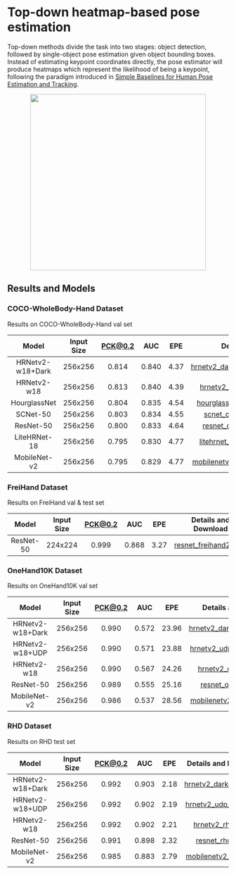 # Top-down heatmap-based pose estimation

Top-down methods divide the task into two stages: object detection, followed by single-object pose estimation given object bounding boxes. Instead of estimating keypoint coordinates directly, the pose estimator will produce heatmaps which represent the likelihood of being a keypoint, following the paradigm introduced in [Simple Baselines for Human Pose Estimation and Tracking](http://openaccess.thecvf.com/content_ECCV_2018/html/Bin_Xiao_Simple_Baselines_for_ECCV_2018_paper.html).

<div align=center>
<img src="https://user-images.githubusercontent.com/15977946/146522977-5f355832-e9c1-442f-a34f-9d24fb0aefa8.png" height=400>
</div>

## Results and Models

### COCO-WholeBody-Hand Dataset

Results on COCO-WholeBody-Hand val set

|      Model       | Input Size | PCK@0.2 |  AUC  | EPE  |                                       Details and Download                                       |
| :--------------: | :--------: | :-----: | :---: | :--: | :----------------------------------------------------------------------------------------------: |
| HRNetv2-w18+Dark |  256x256   |  0.814  | 0.840 | 4.37 | [hrnetv2_dark_coco_wholebody_hand.md](coco_wholebody_hand/hrnetv2_dark_coco_wholebody_hand.md) |
|   HRNetv2-w18    |  256x256   |  0.813  | 0.840 | 4.39 |      [hrnetv2_coco_wholebody_hand.md](coco_wholebody_hand/hrnetv2_coco_wholebody_hand.md)      |
|   HourglassNet   |  256x256   |  0.804  | 0.835 | 4.54 |    [hourglass_coco_wholebody_hand.md](coco_wholebody_hand/hourglass_coco_wholebody_hand.md)    |
|     SCNet-50     |  256x256   |  0.803  | 0.834 | 4.55 |        [scnet_coco_wholebody_hand.md](coco_wholebody_hand/scnet_coco_wholebody_hand.md)        |
|    ResNet-50     |  256x256   |  0.800  | 0.833 | 4.64 |       [resnet_coco_wholebody_hand.md](coco_wholebody_hand/resnet_coco_wholebody_hand.md)       |
|   LiteHRNet-18   |  256x256   |  0.795  | 0.830 | 4.77 |    [litehrnet_coco_wholebody_hand.md](coco_wholebody_hand/litehrnet_coco_wholebody_hand.md)    |
|   MobileNet-v2   |  256x256   |  0.795  | 0.829 | 4.77 |  [mobilenetv2_coco_wholebody_hand.md](coco_wholebody_hand/mobilenetv2_coco_wholebody_hand.md)  |

### FreiHand Dataset

Results on FreiHand val & test set

|   Model   | Input Size | PCK@0.2 |  AUC  | EPE  |                   Details and Download                    |
| :-------: | :--------: | :-----: | :---: | :--: | :-------------------------------------------------------: |
| ResNet-50 |  224x224   |  0.999  | 0.868 | 3.27 | [resnet_freihand2d.md](freihand2d/resnet_freihand2d.md) |

### OneHand10K Dataset

Results on OneHand10K val set

|      Model       | Input Size | PCK@0.2 |  AUC  |  EPE  |                         Details and Download                          |
| :--------------: | :--------: | :-----: | :---: | :---: | :-------------------------------------------------------------------: |
| HRNetv2-w18+Dark |  256x256   |  0.990  | 0.572 | 23.96 | [hrnetv2_dark_onehand10k.md](onehand10k/hrnetv2_dark_onehand10k.md) |
| HRNetv2-w18+UDP  |  256x256   |  0.990  | 0.571 | 23.88 |  [hrnetv2_udp_onehand10k.md](onehand10k/hrnetv2_udp_onehand10k.md)  |
|   HRNetv2-w18    |  256x256   |  0.990  | 0.567 | 24.26 |      [hrnetv2_onehand10k.md](onehand10k/hrnetv2_onehand10k.md)      |
|    ResNet-50     |  256x256   |  0.989  | 0.555 | 25.16 |       [resnet_onehand10k.md](onehand10k/resnet_onehand10k.md)       |
|   MobileNet-v2   |  256x256   |  0.986  | 0.537 | 28.56 |  [mobilenetv2_onehand10k.md](onehand10k/mobilenetv2_onehand10k.md)  |

### RHD Dataset

Results on RHD test set

|      Model       | Input Size | PCK@0.2 |  AUC  | EPE  |                  Details and Download                  |
| :--------------: | :--------: | :-----: | :---: | :--: | :----------------------------------------------------: |
| HRNetv2-w18+Dark |  256x256   |  0.992  | 0.903 | 2.18 | [hrnetv2_dark_rhd2d.md](rhd2d/hrnetv2_dark_rhd2d.md) |
| HRNetv2-w18+UDP  |  256x256   |  0.992  | 0.902 | 2.19 |  [hrnetv2_udp_rhd2d.md](rhd2d/hrnetv2_udp_rhd2d.md)  |
|   HRNetv2-w18    |  256x256   |  0.992  | 0.902 | 2.21 |      [hrnetv2_rhd2d.md](rhd2d/hrnetv2_rhd2d.md)      |
|    ResNet-50     |  256x256   |  0.991  | 0.898 | 2.32 |       [resnet_rhd2d.md](rhd2d/resnet_rhd2d.md)       |
|   MobileNet-v2   |  256x256   |  0.985  | 0.883 | 2.79 |  [mobilenetv2_rhd2d.md](rhd2d/mobilenetv2_rhd2d.md)  |
